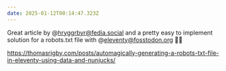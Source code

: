```yaml
---
date: 2025-01-12T00:14:47.323Z
---
```


Great article by @hryggrbyr@fedia.social and a pretty easy to implement solution for a robots.txt file with @eleventy@fosstodon.org 👍🏼

https://thomasrigby.com/posts/automagically-generating-a-robots-txt-file-in-eleventy-using-data-and-nunjucks/